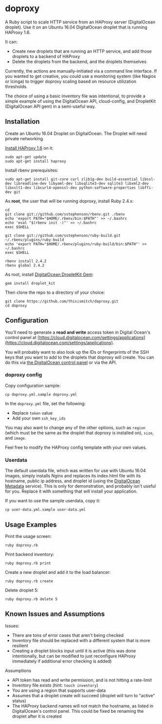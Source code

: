 # doproxy

A Ruby script to scale HTTP service from an HAProxy server (DigitalOcean droplet). Use it on an Ubuntu 16.04 DigitalOcean droplet that is running HAProxy 1.6.

It can:

- Create new droplets that are running an HTTP service, and add those droplets to a backend of HAProxy
- Delete the droplets from the backend, and the droplets themselves

Currently, the actions are manually-initiated via a command line interface. If you wanted to get creative, you could use a monitoring system (like Nagios or Icinga) to trigger doproxy scaling based on resource utilization thresholds.

The choice of using a basic inventory file was intentional, to provide a simple example of using the DigitalOcean API, cloud-config, and DropletKit (DigitalOcean API gem) in a semi-useful way.

## Installation

Create an Ubuntu 16.04 Droplet on DigitalOcean. The Droplet will need private networking.

[Install HAProxy 1.6](https://www.digitalocean.com/community/tutorials/how-to-implement-ssl-termination-with-haproxy-on-ubuntu-14-04#install-haproxy-16x) on it:

```
sudo apt-get update
sudo apt-get install haproxy
```

Install rbenv prerequisites:

```
sudo apt-get install git-core curl zlib1g-dev build-essential libssl-dev libreadline-dev libyaml-dev libsqlite3-dev sqlite3 libxml2-dev libxslt1-dev libcurl4-openssl-dev python-software-properties libffi-dev git
```

As **root**, the user that will be running doproxy, install Ruby 2.4.x:

```
cd
git clone git://github.com/sstephenson/rbenv.git .rbenv
echo 'export PATH="$HOME/.rbenv/bin:$PATH"' >> ~/.bashrc
echo 'eval "$(rbenv init -)"' >> ~/.bashrc
exec $SHELL

git clone git://github.com/sstephenson/ruby-build.git ~/.rbenv/plugins/ruby-build
echo 'export PATH="$HOME/.rbenv/plugins/ruby-build/bin:$PATH"' >> ~/.bashrc
exec $SHELL

rbenv install 2.4.2
rbenv global 2.4.2
```

As root, install [DigitalOcean DropletKit Gem](https://github.com/digitalocean/droplet_kit):

```
gem install droplet_kit
```

Then clone the repo to a directory of your choice:

```
git clone https://github.com/thisismitch/doproxy.git
cd doproxy
```

## Configuration

You'll need to generate a **read and write** access token in Digital Ocean's control panel at [https://cloud.digitalocean.com/settings/applications](https://cloud.digitalocean.com/settings/applications).

You will probably want to also look up the IDs or fingerprints of the SSH keys that you want to add to the droplets that doproxy will create. You can do this via [the DigitalOcean control panel](https://cloud.digitalocean.com/settings/security) or via the API.

### doproxy config

Copy configuration sample:

```
cp doproxy.yml.sample doproxy.yml
```

In the `doproxy.yml` file, set the following:

- Replace `token` value
- Add your own `ssh_key_ids`

You may also want to change any of the other options, such as `region` (which must be the same as the droplet that doproxy is installed on), `size`, and `image`.

Feel free to modify the HAProxy config template with your own values.

### Userdata

The default userdata file, which was written for use with Ubuntu 16.04 images, simply installs Nginx and replaces its index.html file with its hostname, public ip address, and droplet id (using the [DigitalOcean Metadata](https://www.digitalocean.com/community/tutorials/an-introduction-to-droplet-metadata) service). This is only for demonstration, and probably isn't useful for you. Replace it with something that will install your application.

If you want to use the sample userdata, copy it:

```
cp user-data.yml.sample user-data.yml
```

## Usage Examples

Print the usage screen:

```
ruby doproxy.rb
```

Print backend inventory:

```
ruby doproxy.rb print
```

Create a new droplet and add it to the load balancer:

```
ruby doproxy.rb create
```

Delete droplet 5:

```
ruby doproxy.rb delete 5
```

## Known Issues and Assumptions

Issues:

- There are tons of error cases that aren't being checked
- Inventory file should be replaced with a different system that is more resilient
- Creating a droplet blocks input until it is active (this was done intentionally, but can be modified to just reconfigure HAProxy immediately if additional error checking is added)

Assumptions

- API token has read and write permission, and is not hitting a rate-limit
- Inventory file exists (hint: `touch inventory`)
- You are using a region that supports user-data
- Assumes that a droplet create will succeed (droplet will turn to "active" status)
- The HAProxy backend names will not match the hostname, as listed in DigitalOcean's control panel. This could be fixed be renaming the droplet after it is created
